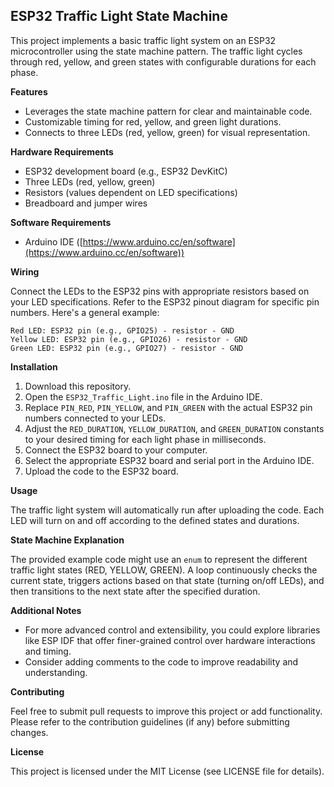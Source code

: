 ## ESP32 Traffic Light State Machine

This project implements a basic traffic light system on an ESP32 microcontroller using the state machine pattern. The traffic light cycles through red, yellow, and green states with configurable durations for each phase.

**Features**

* Leverages the state machine pattern for clear and maintainable code.
* Customizable timing for red, yellow, and green light durations.
* Connects to three LEDs (red, yellow, green) for visual representation.

**Hardware Requirements**

* ESP32 development board (e.g., ESP32 DevKitC)
* Three LEDs (red, yellow, green)
* Resistors (values dependent on LED specifications)
* Breadboard and jumper wires

**Software Requirements**

* Arduino IDE ([https://www.arduino.cc/en/software](https://www.arduino.cc/en/software)) 

**Wiring**

Connect the LEDs to the ESP32 pins with appropriate resistors based on your LED specifications. Refer to the ESP32 pinout diagram for specific pin numbers. Here's a general example:

```
Red LED: ESP32 pin (e.g., GPIO25) - resistor - GND
Yellow LED: ESP32 pin (e.g., GPIO26) - resistor - GND
Green LED: ESP32 pin (e.g., GPIO27) - resistor - GND
```

**Installation**

1. Download this repository.
2. Open the `ESP32_Traffic_Light.ino` file in the Arduino IDE.
3. Replace `PIN_RED`, `PIN_YELLOW`, and `PIN_GREEN` with the actual ESP32 pin numbers connected to your LEDs.
4. Adjust the `RED_DURATION`, `YELLOW_DURATION`, and `GREEN_DURATION` constants to your desired timing for each light phase in milliseconds.
5. Connect the ESP32 board to your computer.
6. Select the appropriate ESP32 board and serial port in the Arduino IDE.
7. Upload the code to the ESP32 board.

**Usage**

The traffic light system will automatically run after uploading the code. Each LED will turn on and off according to the defined states and durations.

**State Machine Explanation**

The provided example code might use an `enum` to represent the different traffic light states (RED, YELLOW, GREEN). A loop continuously checks the current state, triggers actions based on that state (turning on/off LEDs), and then transitions to the next state after the specified duration.

**Additional Notes**

* For more advanced control and extensibility, you could explore libraries like ESP IDF that offer finer-grained control over hardware interactions and timing.
* Consider adding comments to the code to improve readability and understanding.

**Contributing**

Feel free to submit pull requests to improve this project or add functionality. Please refer to the contribution guidelines (if any) before submitting changes.

**License**

This project is licensed under the MIT License (see LICENSE file for details).
